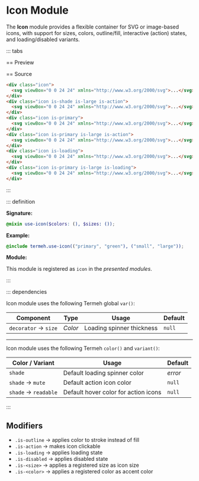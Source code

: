 # Icon Module

The **Icon** module provides a flexible container for SVG or image-based icons, with support for sizes, colors, outline/fill, interactive (action) states, and loading/disabled variants.

::: tabs

== Preview

<!-- markdownlint-disable MD033 -->
<Preview height="3rem">
  <div class="demo">
    <div class="gaper is-auto">
      <div class="icon">
          <!--@include: ../icon.svg-->
      </div>
      <div class="icon is-shade is-large is-action">
          <!--@include: ../icon.svg-->
      </div>
      <div class="icon is-primary">
          <!--@include: ../icon.svg-->
      </div>
      <div class="icon is-green">
          <!--@include: ../icon.svg-->
      </div>
      <div class="icon is-maroon">
          <!--@include: ../icon.svg-->
      </div>
      <div class="icon is-primary is-large is-action">
          <!--@include: ../icon.svg-->
      </div>
      <div class="icon is-loading">
          <!--@include: ../icon.svg-->
      </div>
      <div class="icon is-primary is-large is-loading">
          <!--@include: ../icon.svg-->
      </div>
    </div>
  </div>
</Preview>
<!-- markdownlint-enable MD033 -->

== Source

```html
<div class="icon">
  <svg viewBox="0 0 24 24" xmlns="http://www.w3.org/2000/svg">...</svg>
</div>
<div class="icon is-shade is-large is-action">
  <svg viewBox="0 0 24 24" xmlns="http://www.w3.org/2000/svg">...</svg>
</div>
<div class="icon is-primary">
  <svg viewBox="0 0 24 24" xmlns="http://www.w3.org/2000/svg">...</svg>
</div>
<div class="icon is-primary is-large is-action">
  <svg viewBox="0 0 24 24" xmlns="http://www.w3.org/2000/svg">...</svg>
</div>
<div class="icon is-loading">
  <svg viewBox="0 0 24 24" xmlns="http://www.w3.org/2000/svg">...</svg>
</div>
<div class="icon is-primary is-large is-loading">
  <svg viewBox="0 0 24 24" xmlns="http://www.w3.org/2000/svg">...</svg>
</div>
```

:::

::: definition

**Signature:**

```scss
@mixin use-icon($colors: (), $sizes: ());
```

**Example:**

```scss
@include termeh.use-icon(("primary", "green"), ("small", "large"));
```

**Module:**

This module is registered as `icon` in the _presented modules_.

:::

::: dependencies

Icon module uses the following Termeh global `var()`:

| Component            | Type    | Usage                     | Default |
| -------------------- | ------- | ------------------------- | ------- |
| `decorator` → `size` | _Color_ | Loading spinner thickness | `null`  |

---

Icon module uses the following Termeh `color()` and `variant()`:

| Color / Variant      | Usage                                | Default |
| -------------------- | ------------------------------------ | ------- |
| `shade`              | Default loading spinner color        | _error_ |
| `shade` → `mute`     | Default action icon color            | `null`  |
| `shade` → `readable` | Default hover color for action icons | `null`  |

:::

## Modifiers

- `.is-outline` → applies color to stroke instead of fill
- `.is-action` → makes icon clickable
- `.is-loading` → applies loading state
- `.is-disabled` → applies disabled state
- `.is-<size>` → applies a registered size as icon size
- `.is-<color>` → applies a registered color as accent color

